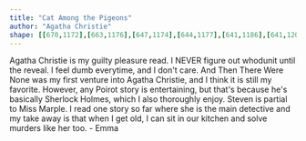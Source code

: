 ```yaml
---
title: "Cat Among the Pigeons"
author: "Agatha Christie"
shape: [[670,1172],[663,1176],[647,1174],[644,1177],[641,1186],[641,1205],[637,1248],[636,1301],[632,1344],[631,1380],[629,1390],[627,1449],[624,1485],[625,1491],[631,1495],[660,1494],[664,1488],[665,1457],[667,1444],[667,1420],[669,1409],[669,1388],[671,1379],[671,1353],[677,1280],[679,1182],[683,1173],[682,1172]]
---
```

Agatha Christie is my guilty pleasure read. I NEVER figure out whodunit until the reveal.  I feel dumb everytime, and I don't care. And Then There Were None was my first venture into Agatha Christie, and I think it is still my favorite.  However, any Poirot story is entertaining, but that's because he's basically Sherlock Holmes, which I also thoroughly enjoy.  Steven is partial to Miss Marple.  I read one story so far where she is the main detective and my take away is that when I get old, I can sit in our kitchen and solve murders like her too. - Emma
